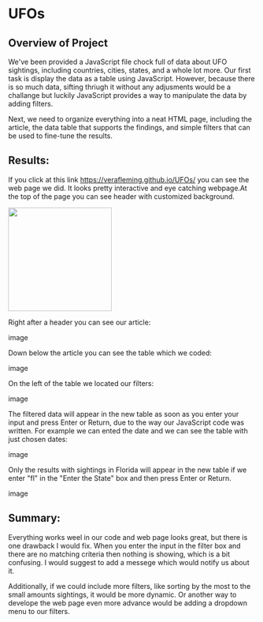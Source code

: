 # UFOs

## Overview of Project

We've been provided a JavaScript file chock full of data about UFO sightings, including countries, cities, states, and a whole lot more. Our first task is display the data as a table using JavaScript. However, because there is so much data, sifting thriugh it without any adjusments would be a challange but luckily JavaScript provides a way to manipulate the data by adding filters.

Next, we need to organize everything into a neat HTML page, including the article, the data table that supports the findings, and simple filters that can be used to fine-tune the results.

## Results:
If you click at this link https://verafleming.github.io/UFOs/ you can see the web page we did. It looks pretty interactive and eye catching webpage.At the top of the page you can see header with customized background.

<img src= "images/header.png" width = "210"> 

Right after a header you can see our article:

image

Down below the article you can see the table which we coded:

image

On the left of the table we located our filters:

image

The filtered data will appear in the new table as soon as you enter your input and press Enter or Return, due to the way our JavaScript code was written.
For example we can ented the date and we can see the table with just chosen dates:

image

Only the results with sightings in Florida will appear in the new table if we enter "fl" in the "Enter the State" box and then press Enter or Return.

image

## Summary:

Everything works weel in our code and web page looks great, but there is one drawback I would fix. When you enter the input in the filter box and there are no matching criteria then nothing is showing, which is a bit confusing. I would suggest to add a messege which would notify us about it. 

Additionally, if we could include more filters, like sorting by the most to the small amounts sightings, it would be more dynamic. Or another way to develope the web page even more advance would be adding a dropdown menu to our filters.

